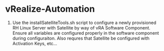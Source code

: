# vRealize-Automation

1. Use the installSatelliteTools.sh script to configure a newly provisioned RH Linux Server with Satellite by way of vRA Software Component. Ensure all variables are configured properly in the software component during configuraiton. Also requres that Satellite be configured with Activation Keys, etc...
